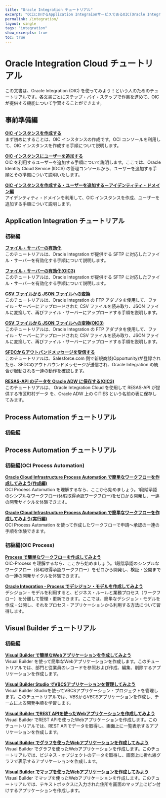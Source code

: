 ```yaml
---
title: "Oracle Integration チュートリアル"
excerpt: "OCIにおけるApplication IntegraionサービスであるOIC(Oracle Integraion Cloud)について学習できるチュートリアルです。"
permalink: /integration/
layout: single
tags: "integration"
show_excerpts: true
toc: true
---
```


# Oracle Integration Cloud チュートリアル

この文書は、Oracle Integration (OIC) を使ってみよう！という人のためのチュートリアルです。各文書ごとにステップ・バイ・ステップで作業を進めて、OIC が提供する機能について学習することができます。

## 事前準備編

**[OIC インスタンスを作成する](./integration-for-commons-1-instance)**  
まず初めにすることは、OIC インスタンスの作成です。OCI コンソールを利用して、OIC インスタンスを作成する手順について説明します。

**[OIC インスタンスにユーザーを追加する](./integration-for-commons-2-addusr)**  
OIC を利用するユーザーを追加する手順について説明します。ここでは、Oracle Identity Cloud Service (IDCS) の管理コンソールから、ユーザーを追加する手順とその準備について説明いたします。

**[OIC インスタンスを作成する・ユーザーを追加する－アイデンティティ・ドメイン編](./integration-for-commons-1-instance-id)**  
アイデンティティ・ドメインを利用して、OIC インスタンスを作成、ユーザーを追加する手順について説明します。

## Application Integration チュートリアル

### 初級編

**[ファイル・サーバーの有効化](./app-integration-for-beginners-1-filesv)**  
このチュートリアルは、Oracle Integration が提供する SFTP に対応したファイル・サーバーを有効化する手順について説明します。

**[ファイル・サーバーの有効化(OIC3)](./app-integration3-for-beginners-1-filesv)**  
このチュートリアルは、Oracle Integration が提供する SFTP に対応したファイル・サーバーを有効化する手順について説明します。

**[CSV ファイルから JSON ファイルへの変換](./app-integration-for-beginners-2-csvjson)**  
このチュートリアルは、Oracle Integration の FTP アダプタを使用して、ファイル・サーバーにアップロードされた CSV ファイルを読み取り、JSON ファイルに変換して、再びファイル・サーバーにアップロードする手順を説明します。

**[CSV ファイルから JSON ファイルへの変換(OIC3)](./app-integration3-for-beginners-2-csvjson)**  
このチュートリアルは、Oracle Integration の FTP アダプタを使用して、ファイル・サーバーにアップロードされた CSV ファイルを読み取り、JSON ファイルに変換して、再びファイル・サーバーにアップロードする手順を説明します。

**[SFDCからアウトバンドメッセージを受信する](./app-integration-for-beginners-3-sfdc)**  
このチュートリアルは、Salesforce.com 側で新規商談(Opportunity)が登録されたら、SFDCのアウトバウンドメッセージが送信され、Oracle Integration の統合が起動される一連の動作を確認します。

**[RESAS-API のデータを Oracle ADW に保存する(OIC3)](./app-integration3-for-beginners-4-resas2adw)**  
このチュートリアルは、 Oracle Integration Cloud を使用して RESAS-API が提供する市区町村データ を、Oracle ADW 上の CITIES という名前の表に保存してみます。

## Process Automation チュートリアル

### 初級編

## Process Automation チュートリアル

### 初級編(OCI Process Automation)

**[Oracle Cloud Infrastructure Process Automation で簡単なワークフローを作成してみよう(作成編)](./opa-for-beginners-1-designer)**   
OCI Process Automation を理解するなら、ここから始めましょう。1段階承認のシンプルなワークフロー(休暇取得承認ワークフロー)をゼロから開発し、一連の開発サイクルを体験できます。

**[Oracle Cloud Infrastructure Process Automation で簡単なワークフローを作成してみよう(実行編)](./opa-for-beginners-1-workspace)**   
OCI Process Automation を使って作成したワークフローで申請～承認の一連の手順を体験できます。

### 初級編(OIC Process)

**[Process で簡単なワークフローを作成してみよう](./process-for-beginners-1-wf)**   
OIC-Process を理解するなら、ここから始めましょう。1段階承認のシンプルなワークフロー（休暇取得承認ワークフロー）をゼロから開発し、検証・公開までの一連の開発サイクルを体験できます。

**[Oracle Integration - Process でデシジョン・モデルを作成してみよう](./process-for-beginners-2-dmodel)**   
デシジョン・モデルを利用すると、ビジネス・ルールと業務プロセス（ワークフロー）を分離して管理・更新できます。ここでは、簡単なデシジョン・モデルを作成・公開し、それをプロセス・アプリケーションから利用する方法について習得します。

## Visual Builder チュートリアル

### 初級編

**[Visual Builder で簡単なWebアプリケーションを作成してみよう](./vbcs-for-beginners-1)**   
Visual Builder を使って簡単なWebアプリケーションを作成します。このチュートリアルでは、部門と従業員のレコードを参照および作成、編集、削除するアプリケーションを作成します。

**[Visual Builder Studio でVBCSアプリケーションを管理してみよう](./vbcs-for-beginners-2-vbs)**   
Visual Builder Studioを使ってVBCSアプリケーション・プロジェクトを管理します。このチュートリアルでは、VBSからVBCSアプリケーションを作成し、チームによる開発手順を学習します。

**[Visual Builder でREST APIを使ったWebアプリケーションを作成してみよう](./vbcs-for-beginners-3-rest)**   
Visual Builder でREST APIを使ったWebアプリケーションを作成します。このチュートリアルでは、REST APIでデータを取得し、画面上に一覧表示するアプリケーションを作成します。

**[Visual Builder でグラフを使ったWebアプリケーションを作成してみよう](./vbcs-for-beginners-4-linechart)**   
Visual Builder でグラフを使ったWebアプリケーションを作成します。このチュートリアルでは、ビジネス・オブジェクトのデータを取得し、画面上に折れ線グラフで表示するアプリケーションを作成します。

**[Visual Builder でマップを使ったWebアプリケーションを作成してみよう](./vbcs-for-beginners-5-gmap)**   
Visual Builder でマップを使ったWebアプリケーションを作成します。このチュートリアルでは、テキストボックスに入力された住所を画面のマップ上にピン付けするアプリケーションを作成します。

